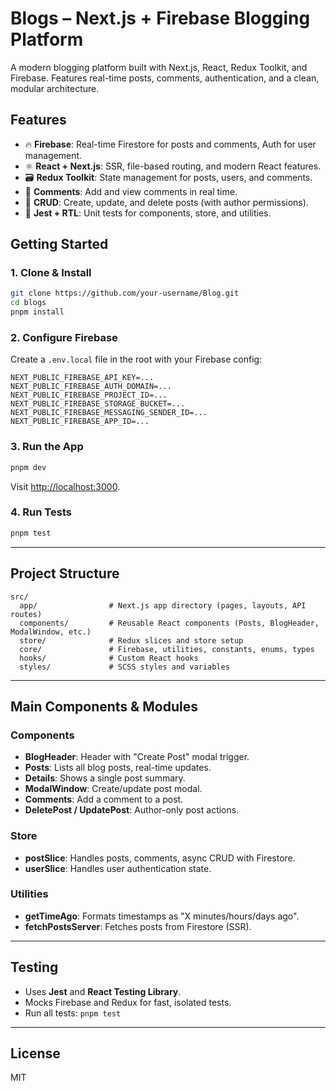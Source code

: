 # Blogs – Next.js + Firebase Blogging Platform

A modern blogging platform built with Next.js, React, Redux Toolkit, and Firebase.
Features real-time posts, comments, authentication, and a clean, modular architecture.

## Features

- 🔥 **Firebase**: Real-time Firestore for posts and comments, Auth for user management.
- ⚛️ **React + Next.js**: SSR, file-based routing, and modern React features.
- 🗃️ **Redux Toolkit**: State management for posts, users, and comments.
- 💬 **Comments**: Add and view comments in real time.
- 📝 **CRUD**: Create, update, and delete posts (with author permissions).
- 🧪 **Jest + RTL**: Unit tests for components, store, and utilities.

## Getting Started

### 1. Clone & Install

```sh
git clone https://github.com/your-username/Blog.git
cd blogs
pnpm install
```

### 2. Configure Firebase

Create a `.env.local` file in the root with your Firebase config:

```
NEXT_PUBLIC_FIREBASE_API_KEY=...
NEXT_PUBLIC_FIREBASE_AUTH_DOMAIN=...
NEXT_PUBLIC_FIREBASE_PROJECT_ID=...
NEXT_PUBLIC_FIREBASE_STORAGE_BUCKET=...
NEXT_PUBLIC_FIREBASE_MESSAGING_SENDER_ID=...
NEXT_PUBLIC_FIREBASE_APP_ID=...
```

### 3. Run the App

```sh
pnpm dev
```

Visit [http://localhost:3000](http://localhost:3000).

### 4. Run Tests

```sh
pnpm test
```

---

## Project Structure

```
src/
  app/                # Next.js app directory (pages, layouts, API routes)
  components/         # Reusable React components (Posts, BlogHeader, ModalWindow, etc.)
  store/              # Redux slices and store setup
  core/               # Firebase, utilities, constants, enums, types
  hooks/              # Custom React hooks
  styles/             # SCSS styles and variables
```

---

## Main Components & Modules

### Components

- **BlogHeader**: Header with "Create Post" modal trigger.
- **Posts**: Lists all blog posts, real-time updates.
- **Details**: Shows a single post summary.
- **ModalWindow**: Create/update post modal.
- **Comments**: Add a comment to a post.
- **DeletePost / UpdatePost**: Author-only post actions.

### Store

- **postSlice**: Handles posts, comments, async CRUD with Firestore.
- **userSlice**: Handles user authentication state.

### Utilities

- **getTimeAgo**: Formats timestamps as "X minutes/hours/days ago".
- **fetchPostsServer**: Fetches posts from Firestore (SSR).

---

## Testing

- Uses **Jest** and **React Testing Library**.
- Mocks Firebase and Redux for fast, isolated tests.
- Run all tests: `pnpm test`

---

## License

MIT

